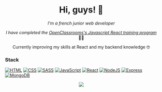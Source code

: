 <h1 align="center">Hi, guys! 👋</h1>

<!--<p align="center">
    <b>Welcome to my page!</b>
</p>-->
<p align="center">
    <i>
        I'm a french junior web developer
    </i>
</p>
<p align="center">
    <i>
I have completed the <a href="https://openclassrooms.com/en/paths/516-developpeur-dapplication-javascript-react">OpenClassrooms's Javascript React training program</a> 
   </i>👨‍🎓
</p>
<p align="center">
        Currently improving my skills at React and my backend knowledge 🤓
    </i>
</p>

       
### Stack 


[![HTML](https://img.shields.io/badge/html5-black?style=for-the-badge&logo=html5)](https://github.com/olafswan)
[![CSS](https://img.shields.io/badge/css3-black?style=for-the-badge&logo=css3)](https://github.com/olafswan)
[![SASS](https://img.shields.io/badge/sass-black?style=for-the-badge&logo=sass)](https://github.com/olafswan)
[![JavaScript](https://img.shields.io/badge/javascript-black?style=for-the-badge&logo=javascript)](https://github.com/olafswan)
[![React](https://img.shields.io/badge/react-black?logo=react&style=for-the-badge)](https://github.com/olafswan)
[![NodeJS](https://img.shields.io/badge/node.js-black?logo=nodedotjs&style=for-the-badge)](https://github.com/olafswan)
[![Express](https://img.shields.io/badge/express-black?logo=express&style=for-the-badge)](https://github.com/olafswan)
[![MongoDB](https://img.shields.io/badge/MongoDB-black?logo=mongodb&style=for-the-badge)](https://github.com/olafswan)


        
        
        

        
  <p align="center">          
  <a href="https://github.com/antonkomarev/github-profile-views-counter"> 
  <img src="https://komarev.com/ghpvc/?username=olafswan&color=45d390" />  
  </a>
  </p>


        
<!--
**olafswan/olafswan** is a ✨ _special_ ✨ repository because its `README.md` (this file) appears on your GitHub profile.

Here are some ideas to get you started:

- 🔭 I’m currently working on ...
- 🌱 I’m currently learning ...
- 👯 I’m looking to collaborate on ...
- 🤔 I’m looking for help with ...
- 💬 Ask me about ...
- 📫 How to reach me: ...
- 😄 Pronouns: ...
- ⚡ Fun fact: ...
-->
